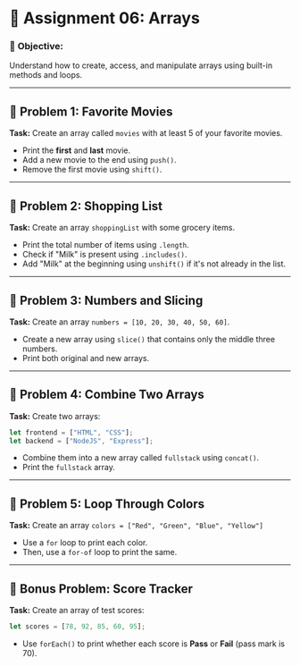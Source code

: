 # 📝 Assignment 06: Arrays

### 🎯 **Objective:**

Understand how to create, access, and manipulate arrays using built-in methods and loops.

---

## 🔹 Problem 1: Favorite Movies

**Task:**
Create an array called `movies` with at least 5 of your favorite movies.

- Print the **first** and **last** movie.
- Add a new movie to the end using `push()`.
- Remove the first movie using `shift()`.

---

## 🔹 Problem 2: Shopping List

**Task:**
Create an array `shoppingList` with some grocery items.

- Print the total number of items using `.length`.
- Check if "Milk" is present using `.includes()`.
- Add "Milk" at the beginning using `unshift()` if it's not already in the list.

---

## 🔹 Problem 3: Numbers and Slicing

**Task:**
Create an array `numbers = [10, 20, 30, 40, 50, 60]`.

- Create a new array using `slice()` that contains only the middle three numbers.
- Print both original and new arrays.

---

## 🔹 Problem 4: Combine Two Arrays

**Task:**
Create two arrays:

```javascript
let frontend = ["HTML", "CSS"];
let backend = ["NodeJS", "Express"];
```

- Combine them into a new array called `fullstack` using `concat()`.
- Print the `fullstack` array.

---

## 🔹 Problem 5: Loop Through Colors

**Task:**
Create an array `colors = ["Red", "Green", "Blue", "Yellow"]`

- Use a `for` loop to print each color.
- Then, use a `for-of` loop to print the same.

---

## 🔹 Bonus Problem: Score Tracker

**Task:**
Create an array of test scores:

```javascript
let scores = [78, 92, 85, 60, 95];
```

- Use `forEach()` to print whether each score is **Pass** or **Fail** (pass mark is 70).